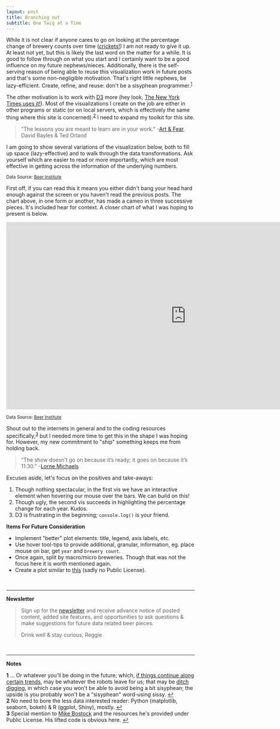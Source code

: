 ```yaml
---
layout: post
title: Branching out
subtitle: One Twig at a Time
---
```


While it is not clear if anyone cares to go on looking at the percentage change of brewery counts over time (<a href="https://www.youtube.com/watch?v=8T2l15bKMZk" target="_blank">crickets!</a>) I am not ready to give it up. At least not yet, but this is likely the last word on the matter for a while. It is good to follow through on what you start and I certainly want to be a good influence on my future nephews/nieces. Additionally, there is the self-serving reason of being able to reuse this visualization work in future posts and that's some non-negligible motivation. That's right little nephews, be lazy-efficient. Create, refine, and reuse: don't be a sisyphean programmer.<sup id="a1">[1](#f1)</sup>

The other motivation is to work with <a href="https://d3js.org/" target="_blank">D3</a> more (hey look, <a href="http://www.nytimes.com/interactive/2014/12/27/upshot/mapping-the-paths-to-the-nfl-playoffs.html?_r=0" target="_blank">The New York Times uses it!</a>). Most of the visualizations I create on the job are either in other programs or static (or on local servers, which is effectively the same thing where this site is concerned).<sup id="a2">[2](#f2)</sup> I need to expand my toolkit for this site.

> "The lessons you are meant to learn are in your work." -<a href="http://browse.nypl.org/iii/encore/search/C__Sart%20and%20fear__Orightresult__U?lang=eng" target="_blank">Art & Fear</a>, David Bayles & Ted Orland

I am going to show several variations of the visualization below, both to fill up space (lazy-effective) and to walk through the data transformations. Ask yourself which are easier to read or more importantly, which are most effective in getting across the information of the underlying numbers. 

<style>

.bar {
  fill: steelblue;
}

.bar:hover {
  fill: brown;
}

.axis {
  font: 8px sans-serif;
}

.axis path,
.axis line {
  fill: none;
  stroke: #000;
  shape-rendering: crispEdges;
}

.x.axis path {
  display: none;
}

.line {
  fill: none;
  stroke: orange;
  stroke-width: 2.5px;
}

</style>
<script src="//d3js.org/d3.v3.min.js"></script>
<script>

var margin = {top: 20, right: 20, bottom: 30, left: 40},
    width = 864 - margin.left - margin.right,
    height = 450 - margin.top - margin.bottom;

var x = d3.scale.ordinal()
    .rangeRoundBands([0, width], .1);

var y = d3.scale.linear()
    .range([height, 0]);

var xAxis = d3.svg.axis()
    .scale(x)
    .orient("bottom");

var yAxis = d3.svg.axis()
    .scale(y)
    .orient("left")
    .ticks(10);

var line_5yr = d3.svg.line()
    .x(function(d) { return x(d.year) + x.rangeBand()/2; })
    .y(function(d) { return y(+d.total); })
    .interpolate("basis");

d3.csv("/datasets/usb/brwComp.csv", type, function(error, data) {
  if (error) throw error;

  x.domain(data.map(function(d) { return +d.year; }));
  y.domain([0, d3.max(data, function(d) { return +d.total; })]);

  console.log(data.total);
  
  var svg = d3.select("div#samesame").append("svg")
    .attr("width", width + margin.left + margin.right)
    .attr("height", height + margin.top + margin.bottom)
  .append("g")
    .attr("transform", "translate(" + margin.left + "," + margin.top + ")");

  svg.append("g")
      .attr("class", "x axis")
      .attr("transform", "translate(0," + height + ")")
      .call(xAxis)
    .selectAll("text")
      .attr("y", 0)
      .attr("x", 9)
      .attr("dy", ".35em")
      .attr("transform", "rotate(90)")
      .style("text-anchor", "start");

  svg.append("g")
      .attr("class", "y axis")
      .call(yAxis)
    .append("text")
      .attr("transform", "rotate(0)")
      .attr("x", width/2)
      .attr("y", 6)
      .attr("dy", ".71em")
      .style("text-anchor", "end")
      .text("US Brewery Count");

  svg.selectAll(".bar")
      .data(data)
    .enter().append("rect")
      .attr("class", "bar")
      .attr("x", function(d) { return x(d.year); })
      .attr("width", x.rangeBand())
      .attr("y", function(d) { return y(d.total); })
      .attr("height", function(d) { return height - y(d.total); });

  svg.append("path")
      .datum(data)
      .attr("class", "line")
      .attr("d", line_5yr);
});

function type(d) {
  d.total = +d.total;
  return d;
}

</script>
<div id="samesame"></div>

<sub>Data Source: <a href="http://www.beerinstitute.org/" target="_blank">Beer Institute</a></sub>

First off, if you can read this it means you either didn't bang your head hard enough against the screen or you haven't read the previous posts. The chart above, in one form or another, has made a cameo in three successive pieces. It's included hear for context. A closer chart of what I was hoping to present is below.

<iframe src="http://endlesspint.com/gallery/usb_d3_posneg.html" width="960" height="500" marginwidth="0" marginheight="0" scrolling="no" frameBorder="0"></iframe>

<sub>Data Source: <a href="http://www.beerinstitute.org/" target="_blank">Beer Institute</a></sub>

Shout out to the internets in general and to the coding resources specifically,<sup id="a3">[3](#f1)</sup> but I needed more time to get this in the shape I was hoping for. However, my new commitment to "ship" something keeps me from holding back.

> “The show doesn’t go on because it’s ready; it goes on because it’s 11:30.” -<a href="http://www.goodreads.com/quotes/370068-the-show-doesn-t-go-on-because-it-s-ready-it-goes" target="_blank">Lorne Michaels</a>


Excuses aside, let's focus on the positives and take-aways:

1. Though nothing spectacular, in the first vis we have an interactive element when hovering our mouse over the bars. We can build on this!
2. Though ugly, the second vis succeeds in highlighting the percentage change for each year. Kudos.
3. D3 is frustrating in the beginning; `console.log()` is your friend.

**Items For Future Consideration**

- Implement "better" plot elements: title, legend, axis labels, etc.
- Use hover tool-tips to provide additional, granular, information, eg. place mouse on bar, get `year` and `brewery count`.
- Once again, split by macro/micro breweries. Though that was not the focus here it is worth mentioned again. 
- Create a plot similar to <a href="http://bl.ocks.org/slnader/9452976" target="_blank">this</a> (sadly no Public License).

<br>

---

**Newsletter**

> Sign up for the <a href="http://bit.ly/ep8nlw" target="_blank">newsletter</a> and receive advance notice of posted content, added site features, and opportunities to ask questions & make suggestions for future data related beer pieces.
>
> Drink well & stay curious, Reggie

<br>

---

**Notes**

<b id="f1">1</b> ... Or whatever you'll be doing in the future; which, <a href="https://www.youtube.com/watch?v=7Pq-S557XQU" target="_blank">if things continue along certain trends</a>, may be whatever the robots leave for us; that may be <a href="https://en.wikiquote.org/wiki/Talk:John_Maynard_Keynes#.22The_government_should_pay_people_to_dig_holes_in_the_ground_and_then_fill_them_up..22" target="_blank">ditch digging</a>, in which case you won't be able to avoid being a bit sisyphean; the upside is you probably won't be a "sisyphean" word-using sissy. [↩](#a1) <br>
<b id="f2">2</b> No need to bore the less data interested reader: Python (matplotlib, seaborn, bokeh) & R (ggplot, Shiny), mostly. [↩](#a2) <br>
<b id="f3">3</b> Special mention to <a href="http://bl.ocks.org/mbostock" target="_blank">Mike Bostock</a> and the resources he's provided under Public License. His lifted code is obvious here. [↩](#a3) <br>

